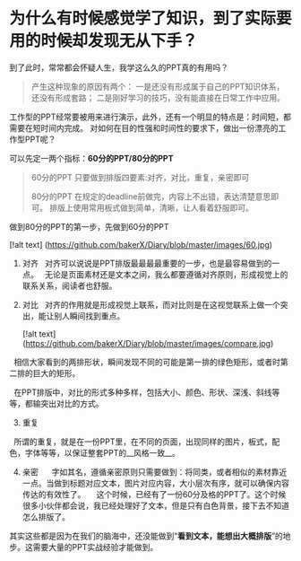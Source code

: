 
# 为什么有时候感觉学了知识，到了实际要用的时候却发现无从下手？
到了此时，常常都会怀疑人生，我学这么久的PPT真的有用吗？
> 产生这种现象的原因有两个：
> 一是还没有形成属于自己的PPT知识体系，还没有形成套路；
> 二是刚好学习的技巧，没有能直接在日常工作中应用。

工作型的PPT经常要被用来进行演示，此外，还有一个明显的特点是：时间短，都需要在短时间内完成。
对如何在目的性强和时间性的要求下，做出一份漂亮的工作型PPT呢？

可以先定一两个指标：__60分的PPT/80分的PPT__

> 60分的PPT
> 只要做到排版四要素:对齐，对比，重复，亲密即可
> 
> 80分的PPT
> 在规定的deadline前做完，内容上不出错，表达清楚意思即可。
> 排版上使用常用板式做到简单，清晰，让人看着舒服即可。

做到80分的PPT的第一步，先做到60分的PPT

[!alt text] (https://github.com/bakerX/Diary/blob/master/images/60.jpg)

1. 对齐
   对齐可以说说是PPT排版最最最最重要的一步，也是最容易做到的一点。
   无论是页面素材还是文本之间，我么都要遵循对齐原则，形成视觉上的联系关系，阅读者也舒服。
   
2. 对比
   对齐的作用就是形成视觉上联系，而对比则是在这视觉联系上做一个突出，能让别人瞬间找到重点。
   
   [!alt text] (https://github.com/bakerX/Diary/blob/master/images/compare.jpg)
   
   相信大家看到的两排形状，瞬间发现不同的可能是第一排的绿色矩形，或者时第二排的巨大的矩形。 
   
   在PPT排版中，对比的形式多种多样，包括大小、颜色、形状、深浅、斜线等等，都输突出对比的方式。
   
3. 重复

   所谓的重复，就是在一份PPT里，在不同的页面，出现同样的图片，板式，配色，字体等等，以保证整套PPT的__风格一致__。
   
4. 亲密
  
    字如其名，遵循亲密原则只需要做到：将同类，或者相似的素材靠近一点。当做到标题对应文本，图片对应内容，大小层次有序，就可以确保内容传达的有效性了。
    
这个时候，已经有了一份60分及格的PPT了。这个时候很多小伙伴都会说，我已经处理好了文本，但是只有白色背景，接下去不知道怎么排版了。

其实这些都是因为在我们的脑海中，还没能做到“__看到文本，能想出大概排版__”的地步。这需要大量的PPT实战经验才能做到。
